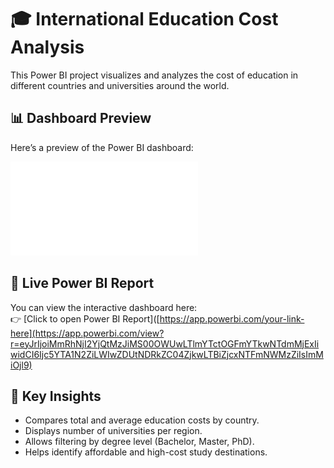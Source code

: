 # 🎓 International Education Cost Analysis

This Power BI project visualizes and analyzes the cost of education in different countries and universities around the world.

## 📊 Dashboard Preview
Here’s a preview of the Power BI dashboard:

![Dashboard Preview](dashboard.png.pdf)

## 🔗 Live Power BI Report
You can view the interactive dashboard here:  
👉 [Click to open Power BI Report]([https://app.powerbi.com/your-link-here](https://app.powerbi.com/view?r=eyJrIjoiMmRhNjI2YjQtMzJiMS00OWUwLTlmYTctOGFmYTkwNTdmMjExIiwidCI6Ijc5YTA1N2ZiLWIwZDUtNDRkZC04ZjkwLTBiZjcxNTFmNWMzZiIsImMiOjl9)

## 🧠 Key Insights
- Compares total and average education costs by country.
- Displays number of universities per region.
- Allows filtering by degree level (Bachelor, Master, PhD).
- Helps identify affordable and high-cost study destinations.

